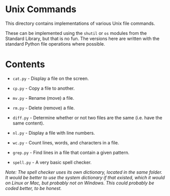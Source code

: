 # Unix Commands

This directory contains implementations of various Unix file commands.

These can be implemented using the `shutil` or `os` modules from the Standard
Library, but that is no fun. The versions here are written with
the standard Python file operations where possible.

# Contents

- `cat.py` - Display a file on the screen.
- `cp.py` - Copy a file to another.
- `mv.py` - Rename (move) a file.
- `rm.py` - Delete (remove) a file.

- `diff.py` - Determine whether or not two files are the same (i.e. have the same content).
- `nl.py` - Display a file with line numbers.
- `wc.py` - Count lines, words, and characters in a file.

- `grep.py` - Find lines in a file that contain a given pattern.
- `spell.py` - A very basic spell checker.

_Note: The spell checker uses its own dictionary, located in the same folder. It would be
better to use the system dictionary if that existed, which it would on Linux or Mac,
but probably not on Windows. This could probably be coded better, to be honest._
